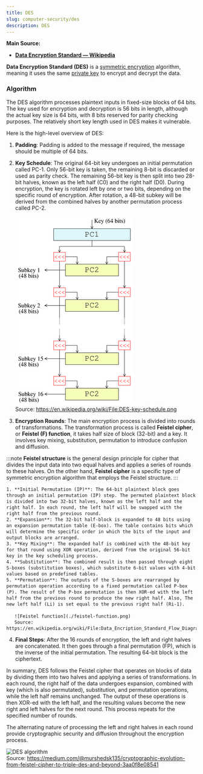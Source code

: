 ```yaml
---
title: DES
slug: computer-security/des
description: DES
---
```


**Main Source:**

- **[Data Encryption Standard — Wikipedia](https://en.wikipedia.org/wiki/Data_Encryption_Standard)**

**Data Encryption Standard (DES)** is a [symmetric encryption](/computer-security/encryption#symmetric--asymmetric-encryption) algorithm, meaning it uses the same [private key](/computer-security/encryption#public--private-key) to encrypt and decrypt the data.

### Algorithm

The DES algorithm processes plaintext inputs in fixed-size blocks of 64 bits. The key used for encryption and decryption is 56 bits in length, although the actual key size is 64 bits, with 8 bits reserved for parity checking purposes. The relatively short key length used in DES makes it vulnerable.

Here is the high-level overview of DES:

1.  **Padding**: Padding is added to the message if required, the message should be multiple of 64 bits.

2.  **Key Schedule**: The original 64-bit key undergoes an initial permutation called PC-1. Only 56-bit key is taken, the remaining 8-bit is discarded or used as parity check. The remaining 56-bit key is then split into two 28-bit halves, known as the left half (C0) and the right half (D0). During encryption, the key is rotated left by one or two bits, depending on the specific round of encryption. After rotation, a 48-bit subkey will be derived from the combined halves by another permutation process called PC-2.

    ![Key scheduling](./key-schedule.png)  
    Source: https://en.wikipedia.org/wiki/File:DES-key-schedule.png

3.  **Encryption Rounds**: The main encryption process is divided into rounds of transformations. The transformation process is called **Feistel cipher**, or **Feistel (F) function**, it takes half size of block (32-bit) and a key. It involves key mixing, substitution, permutation to introduce confusion and diffusion.

   :::note
    **Feistel structure** is the general design principle for cipher that divides the input data into two equal halves and applies a series of rounds to these halves. On the other hand, **Feistel cipher** is a specific type of symmetric encryption algorithm that employs the Feistel structure.
   :::

    1. **Initial Permutation (IP)**: The 64-bit plaintext block goes through an initial permutation (IP) step. The permuted plaintext block is divided into two 32-bit halves, known as the left half and the right half. In each round, the left half will be swapped with the right half from the previous round.
    2. **Expansion**: The 32-bit half-block is expanded to 48 bits using an expansion permutation table (E-box). The table contains bits which will determine the specific order in which the bits of the input and output blocks are arranged.
    3. **Key Mixing**: The expanded half is combined with the 48-bit key for that round using XOR operation, derived from the original 56-bit key in the key scheduling process.
    4. **Substitution**: The combined result is then passed through eight S-boxes (substitution boxes), which substitute 6-bit values with 4-bit values based on predefined tables.
    5. **Permutation**: The outputs of the S-boxes are rearranged by permutation operation according to a fixed permutation called P-box (P). The result of the P-box permutation is then XOR-ed with the left half from the previous round to produce the new right half. Also, The new left half (Li) is set equal to the previous right half (Ri-1).

       ![Feistel function](./feistel-function.png)
       Source: https://en.wikipedia.org/wiki/File:Data_Encription_Standard_Flow_Diagram.svg

4.  **Final Steps**: After the 16 rounds of encryption, the left and right halves are concatenated. It then goes through a final permutation (FP), which is the inverse of the initial permutation. The resulting 64-bit block is the ciphertext.

In summary, DES follows the Feistel cipher that operates on blocks of data by dividing them into two halves and applying a series of transformations. In each round, the right half of the data undergoes expansion, combined with key (which is also permutated), substitution, and permutation operations, while the left half remains unchanged. The output of these operations is then XOR-ed with the left half, and the resulting values become the new right and left halves for the next round. This process repeats for the specified number of rounds.

The alternating nature of processing the left and right halves in each round provide cryptographic security and diffusion throughout the encryption process.

![DES algorithm](./des.gif)  
Source: https://medium.com/@murshedsk135/cryptographic-evolution-from-feistel-cipher-to-triple-des-and-beyond-3aa0f8e08541
